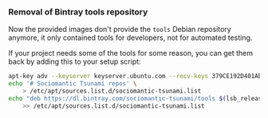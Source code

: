 ### Removal of Bintray tools repository

Now the provided images don't provide the `tools` Debian repository anymore, it only contained tools for developers, not for automated testing.

If your project needs some of the tools for some reason, you can get them back by adding this to your setup script:

```sh
apt-key adv --keyserver keyserver.ubuntu.com --recv-keys 379CE192D401AB61
echo '# Sociomantic Tsunami repos' \
	> /etc/apt/sources.list.d/sociomantic-tsunami.list
echo "deb https://dl.bintray.com/sociomantic-tsunami/tools $(lsb_release -cs) release prerelease" \
	>> /etc/apt/sources.list.d/sociomantic-tsunami.list
```
